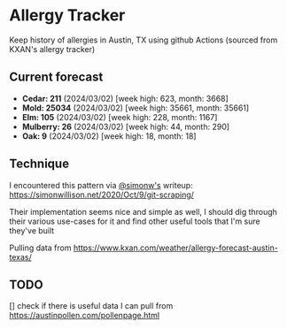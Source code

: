 # Allergy Tracker

Keep history of allergies in Austin, TX using github Actions (sourced from KXAN's allergy tracker)

## Current forecast
<!-- INJECT FORECAST -->
- **Cedar: 211** (2024/03/02)  [week high: 623, month: 3668]
- **Mold: 25034** (2024/03/02)  [week high: 35661, month: 35661]
- **Elm: 105** (2024/03/02)  [week high: 228, month: 1167]
- **Mulberry: 26** (2024/03/02)  [week high: 44, month: 290]
- **Oak: 9** (2024/03/02)  [week high: 18, month: 18]
<!-- END INJECT FORECAST -->

## Technique

I encountered this pattern via [@simonw's](https://github.com/simonw) writeup: https://simonwillison.net/2020/Oct/9/git-scraping/

Their implementation seems nice and simple as well, I should dig through their various use-cases for it and find other useful tools that I'm sure they've built

Pulling data from https://www.kxan.com/weather/allergy-forecast-austin-texas/

## TODO

[] check if there is useful data I can pull from https://austinpollen.com/pollenpage.html
